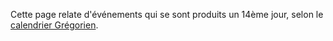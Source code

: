 <!-- TITLE: 14 -->
<!-- SUBTITLE: Événements qui se sont produits un 14ème jour dans le calendrier Grégorien -->

Cette page relate d'événements qui se sont produits un 14ème jour, selon le [calendrier Grégorien](/histoire/date/calendrier-gregorien).